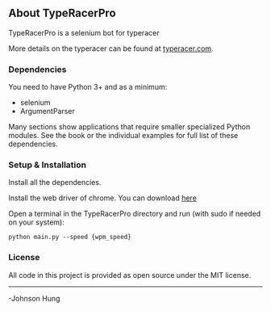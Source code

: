 ## About TypeRacerPro
TypeRacerPro is a selenium bot for typeracer

More details on the typeracer can be found at [typeracer.com](https://play.typeracer.com/).

### Dependencies
You need to have Python 3+ and as a minimum:

* selenium
* ArgumentParser

Many sections show applications that require smaller specialized Python modules. See the book or the individual examples for full list of these dependencies. 

### Setup & Installation

Install all the dependencies.

Install the web driver of chrome. You can download [here](https://chromedriver.chromium.org/downloads) 

Open a terminal in the TypeRacerPro directory and run (with sudo if needed on your system):

	python main.py --speed {wpm_speed}

### License

All code in this project is provided as open source under the MIT license.

---
-Johnson Hung
